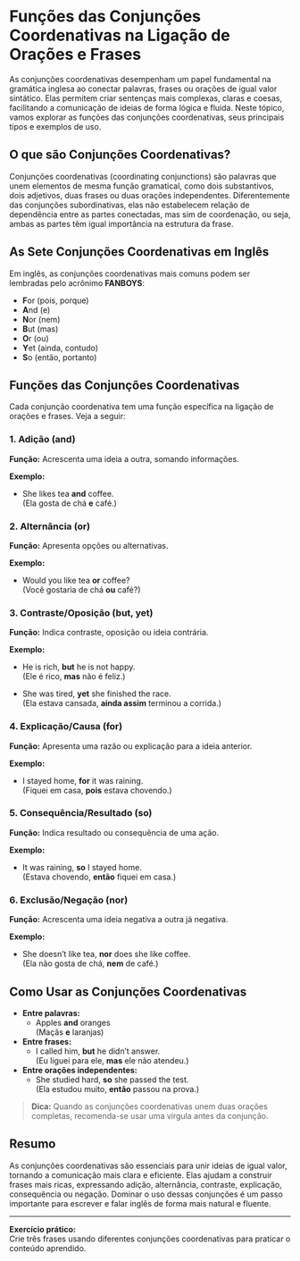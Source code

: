 
# Funções das Conjunções Coordenativas na Ligação de Orações e Frases

As conjunções coordenativas desempenham um papel fundamental na gramática inglesa ao conectar palavras, frases ou orações de igual valor sintático. Elas permitem criar sentenças mais complexas, claras e coesas, facilitando a comunicação de ideias de forma lógica e fluida. Neste tópico, vamos explorar as funções das conjunções coordenativas, seus principais tipos e exemplos de uso.

## O que são Conjunções Coordenativas?

Conjunções coordenativas (coordinating conjunctions) são palavras que unem elementos de mesma função gramatical, como dois substantivos, dois adjetivos, duas frases ou duas orações independentes. Diferentemente das conjunções subordinativas, elas não estabelecem relação de dependência entre as partes conectadas, mas sim de coordenação, ou seja, ambas as partes têm igual importância na estrutura da frase.

## As Sete Conjunções Coordenativas em Inglês

Em inglês, as conjunções coordenativas mais comuns podem ser lembradas pelo acrônimo **FANBOYS**:

- **F**or (pois, porque)
- **A**nd (e)
- **N**or (nem)
- **B**ut (mas)
- **O**r (ou)
- **Y**et (ainda, contudo)
- **S**o (então, portanto)

## Funções das Conjunções Coordenativas

Cada conjunção coordenativa tem uma função específica na ligação de orações e frases. Veja a seguir:

### 1. Adição (**and**)

**Função:** Acrescenta uma ideia a outra, somando informações.

**Exemplo:**
- She likes tea **and** coffee.  
  (Ela gosta de chá **e** café.)

### 2. Alternância (**or**)

**Função:** Apresenta opções ou alternativas.

**Exemplo:**
- Would you like tea **or** coffee?  
  (Você gostaria de chá **ou** café?)

### 3. Contraste/Oposição (**but**, **yet**)

**Função:** Indica contraste, oposição ou ideia contrária.

**Exemplo:**
- He is rich, **but** he is not happy.  
  (Ele é rico, **mas** não é feliz.)

- She was tired, **yet** she finished the race.  
  (Ela estava cansada, **ainda assim** terminou a corrida.)

### 4. Explicação/Causa (**for**)

**Função:** Apresenta uma razão ou explicação para a ideia anterior.

**Exemplo:**
- I stayed home, **for** it was raining.  
  (Fiquei em casa, **pois** estava chovendo.)

### 5. Consequência/Resultado (**so**)

**Função:** Indica resultado ou consequência de uma ação.

**Exemplo:**
- It was raining, **so** I stayed home.  
  (Estava chovendo, **então** fiquei em casa.)

### 6. Exclusão/Negação (**nor**)

**Função:** Acrescenta uma ideia negativa a outra já negativa.

**Exemplo:**
- She doesn’t like tea, **nor** does she like coffee.  
  (Ela não gosta de chá, **nem** de café.)

## Como Usar as Conjunções Coordenativas

- **Entre palavras:**  
  - Apples **and** oranges  
    (Maçãs **e** laranjas)
- **Entre frases:**  
  - I called him, **but** he didn’t answer.  
    (Eu liguei para ele, **mas** ele não atendeu.)
- **Entre orações independentes:**  
  - She studied hard, **so** she passed the test.  
    (Ela estudou muito, **então** passou na prova.)

> **Dica:** Quando as conjunções coordenativas unem duas orações completas, recomenda-se usar uma vírgula antes da conjunção.

## Resumo

As conjunções coordenativas são essenciais para unir ideias de igual valor, tornando a comunicação mais clara e eficiente. Elas ajudam a construir frases mais ricas, expressando adição, alternância, contraste, explicação, consequência ou negação. Dominar o uso dessas conjunções é um passo importante para escrever e falar inglês de forma mais natural e fluente.

---
**Exercício prático:**  
Crie três frases usando diferentes conjunções coordenativas para praticar o conteúdo aprendido.
```
